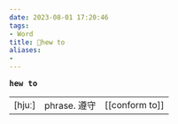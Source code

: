 ```yaml
---
date: 2023-08-01 17:20:46
tags: 
- Word
title: 📖hew to
aliases: 
- 
---
```


<pre><strong>hew to</strong></pre>
|   |   |   |
|---|---|---|
|[hjuː]|phrase. 遵守|[[conform to]]|